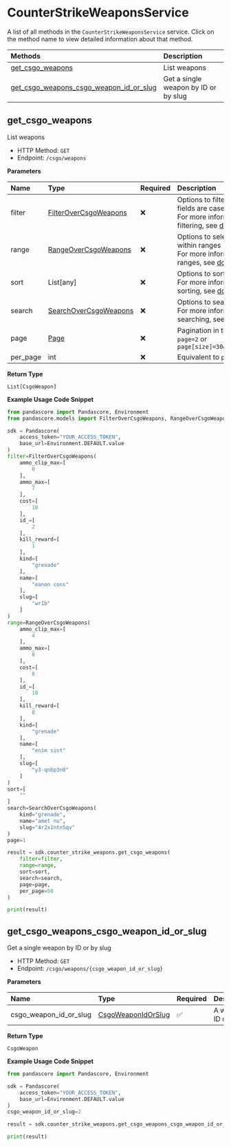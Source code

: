 # CounterStrikeWeaponsService

A list of all methods in the `CounterStrikeWeaponsService` service. Click on the method name to view detailed information about that method.

| Methods                                                                             | Description                          |
| :---------------------------------------------------------------------------------- | :----------------------------------- |
| [get_csgo_weapons](#get_csgo_weapons)                                               | List weapons                         |
| [get_csgo_weapons_csgo_weapon_id_or_slug](#get_csgo_weapons_csgo_weapon_id_or_slug) | Get a single weapon by ID or by slug |

## get_csgo_weapons

List weapons

- HTTP Method: `GET`
- Endpoint: `/csgo/weapons`

**Parameters**

| Name     | Type                                                        | Required | Description                                                                                                                                         |
| :------- | :---------------------------------------------------------- | :------- | :-------------------------------------------------------------------------------------------------------------------------------------------------- |
| filter   | [FilterOverCsgoWeapons](../models/FilterOverCsgoWeapons.md) | ❌       | Options to filter results. String fields are case sensitive <br/>For more information on filtering, see [docs](/docs/filtering-and-sorting#filter). |
| range    | [RangeOverCsgoWeapons](../models/RangeOverCsgoWeapons.md)   | ❌       | Options to select results within ranges <br/>For more information on ranges, see [docs](/docs/filtering-and-sorting#range).                         |
| sort     | List[any]                                                   | ❌       | Options to sort results <br/>For more information on sorting, see [docs](/docs/filtering-and-sorting#sort).                                         |
| search   | [SearchOverCsgoWeapons](../models/SearchOverCsgoWeapons.md) | ❌       | Options to search results <br/>For more information on searching, see [docs](/docs/filtering-and-sorting#search).                                   |
| page     | [Page](../models/Page.md)                                   | ❌       | Pagination in the form of `page=2` or `page[size]=30&page[number]=2`                                                                                |
| per_page | int                                                         | ❌       | Equivalent to `page[size]`                                                                                                                          |

**Return Type**

`List[CsgoWeapon]`

**Example Usage Code Snippet**

```python
from pandascore import Pandascore, Environment
from pandascore.models import FilterOverCsgoWeapons, RangeOverCsgoWeapons, SearchOverCsgoWeapons

sdk = Pandascore(
    access_token="YOUR_ACCESS_TOKEN",
    base_url=Environment.DEFAULT.value
)
filter=FilterOverCsgoWeapons(
    ammo_clip_max=[
        0
    ],
    ammo_max=[
        7
    ],
    cost=[
        10
    ],
    id_=[
        2
    ],
    kill_reward=[
        1
    ],
    kind=[
        "grenade"
    ],
    name=[
        "eanon cons"
    ],
    slug=[
        "wr1b"
    ]
)
range=RangeOverCsgoWeapons(
    ammo_clip_max=[
        4
    ],
    ammo_max=[
        8
    ],
    cost=[
        8
    ],
    id_=[
        10
    ],
    kill_reward=[
        8
    ],
    kind=[
        "grenade"
    ],
    name=[
        "enim sint"
    ],
    slug=[
        "y3-qnbp3n0"
    ]
)
sort=[
    ""
]
search=SearchOverCsgoWeapons(
    kind="grenade",
    name="amet nu",
    slug="4r2x1ntn5qv"
)
page=1

result = sdk.counter_strike_weapons.get_csgo_weapons(
    filter=filter,
    range=range,
    sort=sort,
    search=search,
    page=page,
    per_page=50
)

print(result)
```

## get_csgo_weapons_csgo_weapon_id_or_slug

Get a single weapon by ID or by slug

- HTTP Method: `GET`
- Endpoint: `/csgo/weapons/{csgo_weapon_id_or_slug}`

**Parameters**

| Name                   | Type                                                  | Required | Description         |
| :--------------------- | :---------------------------------------------------- | :------- | :------------------ |
| csgo_weapon_id_or_slug | [CsgoWeaponIdOrSlug](../models/CsgoWeaponIdOrSlug.md) | ✅       | A weapon ID or slug |

**Return Type**

`CsgoWeapon`

**Example Usage Code Snippet**

```python
from pandascore import Pandascore, Environment

sdk = Pandascore(
    access_token="YOUR_ACCESS_TOKEN",
    base_url=Environment.DEFAULT.value
)
csgo_weapon_id_or_slug=2

result = sdk.counter_strike_weapons.get_csgo_weapons_csgo_weapon_id_or_slug(csgo_weapon_id_or_slug=csgo_weapon_id_or_slug)

print(result)
```
